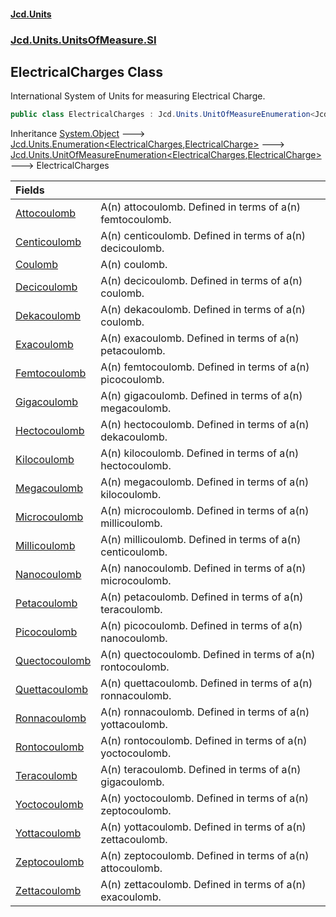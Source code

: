 #### [Jcd.Units](index.md 'index')
### [Jcd.Units.UnitsOfMeasure.SI](Jcd.Units.UnitsOfMeasure.SI.md 'Jcd.Units.UnitsOfMeasure.SI')

## ElectricalCharges Class

International System of Units for measuring Electrical Charge.

```csharp
public class ElectricalCharges : Jcd.Units.UnitOfMeasureEnumeration<Jcd.Units.UnitsOfMeasure.SI.ElectricalCharges, Jcd.Units.UnitTypes.ElectricalCharge>
```

Inheritance [System.Object](https://docs.microsoft.com/en-us/dotnet/api/System.Object 'System.Object') &#129106; [Jcd.Units.Enumeration&lt;](Enumeration_TEnumeration,T_.md 'Jcd.Units.Enumeration<TEnumeration,T>')[ElectricalCharges](ElectricalCharges.md 'Jcd.Units.UnitsOfMeasure.SI.ElectricalCharges')[,](Enumeration_TEnumeration,T_.md 'Jcd.Units.Enumeration<TEnumeration,T>')[ElectricalCharge](ElectricalCharge.md 'Jcd.Units.UnitTypes.ElectricalCharge')[&gt;](Enumeration_TEnumeration,T_.md 'Jcd.Units.Enumeration<TEnumeration,T>') &#129106; [Jcd.Units.UnitOfMeasureEnumeration&lt;](UnitOfMeasureEnumeration_TEnumeration,T_.md 'Jcd.Units.UnitOfMeasureEnumeration<TEnumeration,T>')[ElectricalCharges](ElectricalCharges.md 'Jcd.Units.UnitsOfMeasure.SI.ElectricalCharges')[,](UnitOfMeasureEnumeration_TEnumeration,T_.md 'Jcd.Units.UnitOfMeasureEnumeration<TEnumeration,T>')[ElectricalCharge](ElectricalCharge.md 'Jcd.Units.UnitTypes.ElectricalCharge')[&gt;](UnitOfMeasureEnumeration_TEnumeration,T_.md 'Jcd.Units.UnitOfMeasureEnumeration<TEnumeration,T>') &#129106; ElectricalCharges

| Fields | |
| :--- | :--- |
| [Attocoulomb](ElectricalCharges.Attocoulomb.md 'Jcd.Units.UnitsOfMeasure.SI.ElectricalCharges.Attocoulomb') | A(n) attocoulomb. Defined in terms of a(n) femtocoulomb. |
| [Centicoulomb](ElectricalCharges.Centicoulomb.md 'Jcd.Units.UnitsOfMeasure.SI.ElectricalCharges.Centicoulomb') | A(n) centicoulomb. Defined in terms of a(n) decicoulomb. |
| [Coulomb](ElectricalCharges.Coulomb.md 'Jcd.Units.UnitsOfMeasure.SI.ElectricalCharges.Coulomb') | A(n) coulomb. |
| [Decicoulomb](ElectricalCharges.Decicoulomb.md 'Jcd.Units.UnitsOfMeasure.SI.ElectricalCharges.Decicoulomb') | A(n) decicoulomb. Defined in terms of a(n) coulomb. |
| [Dekacoulomb](ElectricalCharges.Dekacoulomb.md 'Jcd.Units.UnitsOfMeasure.SI.ElectricalCharges.Dekacoulomb') | A(n) dekacoulomb. Defined in terms of a(n) coulomb. |
| [Exacoulomb](ElectricalCharges.Exacoulomb.md 'Jcd.Units.UnitsOfMeasure.SI.ElectricalCharges.Exacoulomb') | A(n) exacoulomb. Defined in terms of a(n) petacoulomb. |
| [Femtocoulomb](ElectricalCharges.Femtocoulomb.md 'Jcd.Units.UnitsOfMeasure.SI.ElectricalCharges.Femtocoulomb') | A(n) femtocoulomb. Defined in terms of a(n) picocoulomb. |
| [Gigacoulomb](ElectricalCharges.Gigacoulomb.md 'Jcd.Units.UnitsOfMeasure.SI.ElectricalCharges.Gigacoulomb') | A(n) gigacoulomb. Defined in terms of a(n) megacoulomb. |
| [Hectocoulomb](ElectricalCharges.Hectocoulomb.md 'Jcd.Units.UnitsOfMeasure.SI.ElectricalCharges.Hectocoulomb') | A(n) hectocoulomb. Defined in terms of a(n) dekacoulomb. |
| [Kilocoulomb](ElectricalCharges.Kilocoulomb.md 'Jcd.Units.UnitsOfMeasure.SI.ElectricalCharges.Kilocoulomb') | A(n) kilocoulomb. Defined in terms of a(n) hectocoulomb. |
| [Megacoulomb](ElectricalCharges.Megacoulomb.md 'Jcd.Units.UnitsOfMeasure.SI.ElectricalCharges.Megacoulomb') | A(n) megacoulomb. Defined in terms of a(n) kilocoulomb. |
| [Microcoulomb](ElectricalCharges.Microcoulomb.md 'Jcd.Units.UnitsOfMeasure.SI.ElectricalCharges.Microcoulomb') | A(n) microcoulomb. Defined in terms of a(n) millicoulomb. |
| [Millicoulomb](ElectricalCharges.Millicoulomb.md 'Jcd.Units.UnitsOfMeasure.SI.ElectricalCharges.Millicoulomb') | A(n) millicoulomb. Defined in terms of a(n) centicoulomb. |
| [Nanocoulomb](ElectricalCharges.Nanocoulomb.md 'Jcd.Units.UnitsOfMeasure.SI.ElectricalCharges.Nanocoulomb') | A(n) nanocoulomb. Defined in terms of a(n) microcoulomb. |
| [Petacoulomb](ElectricalCharges.Petacoulomb.md 'Jcd.Units.UnitsOfMeasure.SI.ElectricalCharges.Petacoulomb') | A(n) petacoulomb. Defined in terms of a(n) teracoulomb. |
| [Picocoulomb](ElectricalCharges.Picocoulomb.md 'Jcd.Units.UnitsOfMeasure.SI.ElectricalCharges.Picocoulomb') | A(n) picocoulomb. Defined in terms of a(n) nanocoulomb. |
| [Quectocoulomb](ElectricalCharges.Quectocoulomb.md 'Jcd.Units.UnitsOfMeasure.SI.ElectricalCharges.Quectocoulomb') | A(n) quectocoulomb. Defined in terms of a(n) rontocoulomb. |
| [Quettacoulomb](ElectricalCharges.Quettacoulomb.md 'Jcd.Units.UnitsOfMeasure.SI.ElectricalCharges.Quettacoulomb') | A(n) quettacoulomb. Defined in terms of a(n) ronnacoulomb. |
| [Ronnacoulomb](ElectricalCharges.Ronnacoulomb.md 'Jcd.Units.UnitsOfMeasure.SI.ElectricalCharges.Ronnacoulomb') | A(n) ronnacoulomb. Defined in terms of a(n) yottacoulomb. |
| [Rontocoulomb](ElectricalCharges.Rontocoulomb.md 'Jcd.Units.UnitsOfMeasure.SI.ElectricalCharges.Rontocoulomb') | A(n) rontocoulomb. Defined in terms of a(n) yoctocoulomb. |
| [Teracoulomb](ElectricalCharges.Teracoulomb.md 'Jcd.Units.UnitsOfMeasure.SI.ElectricalCharges.Teracoulomb') | A(n) teracoulomb. Defined in terms of a(n) gigacoulomb. |
| [Yoctocoulomb](ElectricalCharges.Yoctocoulomb.md 'Jcd.Units.UnitsOfMeasure.SI.ElectricalCharges.Yoctocoulomb') | A(n) yoctocoulomb. Defined in terms of a(n) zeptocoulomb. |
| [Yottacoulomb](ElectricalCharges.Yottacoulomb.md 'Jcd.Units.UnitsOfMeasure.SI.ElectricalCharges.Yottacoulomb') | A(n) yottacoulomb. Defined in terms of a(n) zettacoulomb. |
| [Zeptocoulomb](ElectricalCharges.Zeptocoulomb.md 'Jcd.Units.UnitsOfMeasure.SI.ElectricalCharges.Zeptocoulomb') | A(n) zeptocoulomb. Defined in terms of a(n) attocoulomb. |
| [Zettacoulomb](ElectricalCharges.Zettacoulomb.md 'Jcd.Units.UnitsOfMeasure.SI.ElectricalCharges.Zettacoulomb') | A(n) zettacoulomb. Defined in terms of a(n) exacoulomb. |
